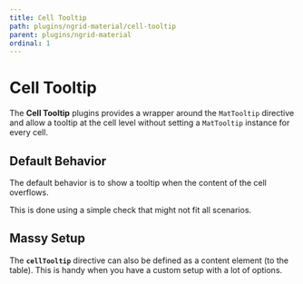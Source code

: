 ```yaml
---
title: Cell Tooltip
path: plugins/ngrid-material/cell-tooltip
parent: plugins/ngrid-material
ordinal: 1
---
```

# Cell Tooltip

The **Cell Tooltip** plugins provides a wrapper around the `MatTooltip` directive and allow a tooltip at the cell level without
setting a `MatTooltip` instance for every cell.

## Default Behavior

The default behavior is to show a tooltip when the content of the cell overflows.

<div pbl-example-view="pbl-cell-tooltip-example"></div>

This is done using a simple check that might not fit all scenarios.

## Massy Setup

The **`cellTooltip`** directive can also be defined as a content element (to the table).
This is handy when you have a custom setup with a lot of options.

<div pbl-example-view="pbl-custom-setup-example"></div>
